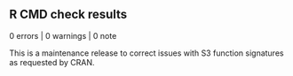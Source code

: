 ## R CMD check results

0 errors | 0 warnings | 0 note

This is a maintenance release to correct issues with S3 function signatures as requested by CRAN.
